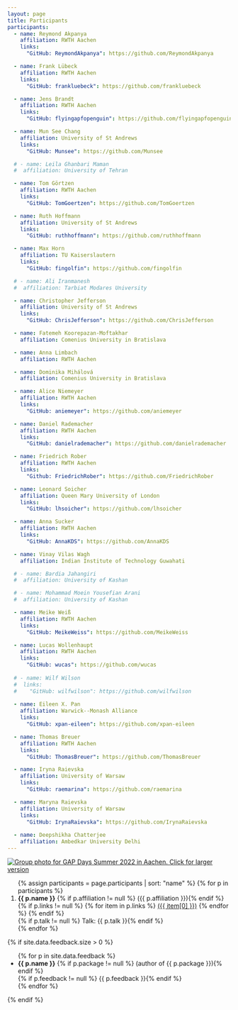 ```yaml
---
layout: page
title: Participants
participants:
  - name: Reymond Akpanya
    affiliation: RWTH Aachen
    links:
      "GitHub: ReymondAkpanya": https://github.com/ReymondAkpanya

  - name: Frank Lübeck
    affiliation: RWTH Aachen
    links:
      "GitHub: frankluebeck": https://github.com/frankluebeck

  - name: Jens Brandt
    affiliation: RWTH Aachen
    links:
      "GitHub: flyingapfopenguin": https://github.com/flyingapfopenguin

  - name: Mun See Chang
    affiliation: University of St Andrews
    links:
      "GitHub: Munsee": https://github.com/Munsee

  # - name: Leila Ghanbari Maman
  #  affiliation: University of Tehran

  - name: Tom Görtzen
    affiliation: RWTH Aachen
    links:
      "GitHub: TomGoertzen": https://github.com/TomGoertzen

  - name: Ruth Hoffmann
    affiliation: University of St Andrews
    links:
      "GitHub: ruthhoffmann": https://github.com/ruthhoffmann

  - name: Max Horn
    affiliation: TU Kaiserslautern
    links:
      "GitHub: fingolfin": https://github.com/fingolfin

  # - name: Ali Iranmanesh
  #  affiliation: Tarbiat Modares University

  - name: Christopher Jefferson
    affiliation: University of St Andrews
    links:
      "GitHub: ChrisJefferson": https://github.com/ChrisJefferson

  - name: Fatemeh Koorepazan-Moftakhar
    affiliation: Comenius University in Bratislava

  - name: Anna Limbach
    affiliation: RWTH Aachen

  - name: Dominika Mihálová
    affiliation: Comenius University in Bratislava

  - name: Alice Niemeyer
    affiliation: RWTH Aachen
    links:
      "GitHub: aniemeyer": https://github.com/aniemeyer

  - name: Daniel Rademacher
    affiliation: RWTH Aachen
    links:
      "GitHub: danielrademacher": https://github.com/danielrademacher

  - name: Friedrich Rober
    affiliation: RWTH Aachen
    links:
      "Github: FriedrichRober": https://github.com/FriedrichRober

  - name: Leonard Soicher
    affiliation: Queen Mary University of London
    links:
      "GitHub: lhsoicher": https://github.com/lhsoicher

  - name: Anna Sucker
    affiliation: RWTH Aachen
    links:
      "GitHub: AnnaKDS": https://github.com/AnnaKDS

  - name: Vinay Vilas Wagh
    affiliation: Indian Institute of Technology Guwahati

  # - name: Bardia Jahangiri
  #  affiliation: University of Kashan

  # - name: Mohammad Moein Yousefian Arani
  #  affiliation: University of Kashan

  - name: Meike Weiß
    affiliation: RWTH Aachen
    links:
      "GitHub: MeikeWeiss": https://github.com/MeikeWeiss

  - name: Lucas Wollenhaupt
    affiliation: RWTH Aachen
    links:
      "GitHub: wucas": https://github.com/wucas
   
  # - name: Wilf Wilson
  #  links:
  #    "GitHub: wilfwilson": https://github.com/wilfwilson
      
  - name: Eileen X. Pan
    affiliation: Warwick--Monash Alliance
    links:
      "GitHub: xpan-eileen": https://github.com/xpan-eileen

  - name: Thomas Breuer
    affiliation: RWTH Aachen
    links:
      "GitHub: ThomasBreuer": https://github.com/ThomasBreuer

  - name: Iryna Raievska
    affiliation: University of Warsaw
    links:
      "GitHub: raemarina": https://github.com/raemarina

  - name: Maryna Raievska
    affiliation: University of Warsaw
    links:
      "GitHub: IrynaRaievska": https://github.com/IrynaRaievska
    
  - name: Deepshikha Chatterjee
    affiliation: Ambedkar University Delhi
---
```


<a href="{{ site.baseurl }}/images/Group_Photo_small.jpeg">
  <img alt="Group photo for GAP Days Summer 2022 in Aachen. Click for larger
  version" src="{{ site.baseurl }}/images/Group_Photo.jpeg" /></a>

<ol>{% assign participants = page.participants | sort: "name" %}
{% for p in participants %}
  <li>
    <strong>{{ p.name }}</strong>
    {% if p.affiliation != null %} ({{ p.affiliation }}){% endif %}
    {% if p.links != null %}
        {% for item in p.links %}
            <a href="{{ item[1] }}">({{ item[0] }})</a>
        {% endfor %}
    {% endif %}
    <br/>
      {% if p.talk != null %} Talk: {{ p.talk }}{% endif %}
  </li>
{% endfor %}
</ol>

{% if site.data.feedback.size > 0 %}

<ul>
{% for p in site.data.feedback %}
  <li>
    <strong>{{ p.name }}</strong>
    {% if p.package != null %} (author of {{ p.package }}){% endif %}
    <br/>
    {% if p.feedback != null %} {{ p.feedback }}{% endif %}
  </li>
{% endfor %}
</ul>

{% endif %}
